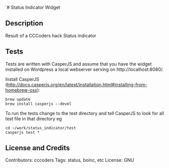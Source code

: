 `# Status Indicator Widget
## Description 
Result of a CCCoders hack
Status indicator

## Tests 
Tests are written with CasperJS and assume that you have the widget installed on Wordpress a local webserver serving on http://localhost:8080/.

Install CasperJS (http://docs.casperjs.org/en/latest/installation.html#installing-from-homebrew-osx):

    brew update
    brew install casperjs --devel

To run the tests change to the test directory and tell CasperJS to look for all test file in that directory eg

    cd ~/work/status_indicator/test
    casperjs test *

## License and Credits
Contributors: cccoders
Tags: status, boinc, etc
License: GNU






